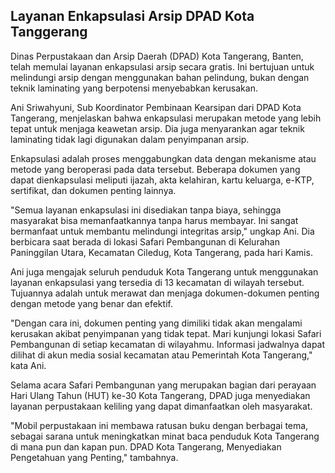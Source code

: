## Layanan Enkapsulasi Arsip DPAD Kota Tanggerang

Dinas Perpustakaan dan Arsip Daerah (DPAD) Kota Tangerang, Banten, telah memulai layanan enkapsulasi arsip secara gratis. Ini bertujuan untuk melindungi arsip dengan menggunakan bahan pelindung, bukan dengan teknik laminating yang berpotensi menyebabkan kerusakan.

Ani Sriwahyuni, Sub Koordinator Pembinaan Kearsipan dari DPAD Kota Tangerang, menjelaskan bahwa enkapsulasi merupakan metode yang lebih tepat untuk menjaga keawetan arsip. Dia juga menyarankan agar teknik laminating tidak lagi digunakan dalam penyimpanan arsip.

Enkapsulasi adalah proses menggabungkan data dengan mekanisme atau metode yang beroperasi pada data tersebut. Beberapa dokumen yang dapat dienkapsulasi meliputi ijazah, akta kelahiran, kartu keluarga, e-KTP, sertifikat, dan dokumen penting lainnya.

"Semua layanan enkapsulasi ini disediakan tanpa biaya, sehingga masyarakat bisa memanfaatkannya tanpa harus membayar. Ini sangat bermanfaat untuk membantu melindungi integritas arsip," ungkap Ani. Dia berbicara saat berada di lokasi Safari Pembangunan di Kelurahan Paninggilan Utara, Kecamatan Ciledug, Kota Tangerang, pada hari Kamis.



Ani juga mengajak seluruh penduduk Kota Tangerang untuk menggunakan layanan enkapsulasi yang tersedia di 13 kecamatan di wilayah tersebut. Tujuannya adalah untuk merawat dan menjaga dokumen-dokumen penting dengan metode yang benar dan efektif.

"Dengan cara ini, dokumen penting yang dimiliki tidak akan mengalami kerusakan akibat penyimpanan yang tidak tepat. Mari kunjungi lokasi Safari Pembangunan di setiap kecamatan di wilayahmu. Informasi jadwalnya dapat dilihat di akun media sosial kecamatan atau Pemerintah Kota Tangerang," kata Ani.

Selama acara Safari Pembangunan yang merupakan bagian dari perayaan Hari Ulang Tahun (HUT) ke-30 Kota Tangerang, DPAD juga menyediakan layanan perpustakaan keliling yang dapat dimanfaatkan oleh masyarakat.

"Mobil perpustakaan ini membawa ratusan buku dengan berbagai tema, sebagai sarana untuk meningkatkan minat baca penduduk Kota Tangerang di mana pun dan kapan pun. DPAD Kota Tangerang, Menyediakan Pengetahuan yang Penting," tambahnya.
